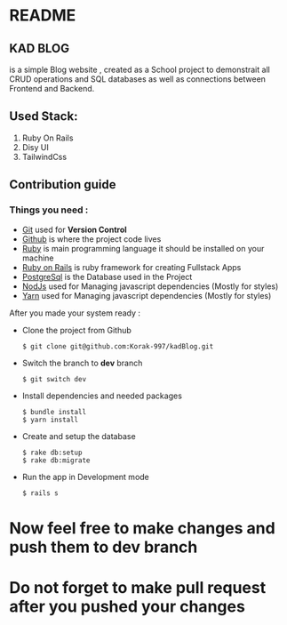 # README

## KAD BLOG
is a simple Blog website , created as a School project to demonstrait all CRUD operations and SQL databases as well as connections between Frontend and Backend.


## Used Stack:

1. Ruby On Rails
2. Disy UI
3. TailwindCss

## Contribution guide

### Things you need :

* [Git](https://git-scm.com/) used for **Version Control**
* [Github](https://github.com/Korak-997/kadBlog) is where the project code lives
* [Ruby](https://www.ruby-lang.org/en/) is main programming language it should be installed on your machine
* [Ruby on Rails](https://rubyonrails.org/) is ruby framework for creating Fullstack Apps
* [PostgreSql](https://www.postgresql.org/) is the Database used in the Project
* [NodJs](https://nodejs.org/en/) used for Managing javascript dependencies (Mostly for styles)
* [Yarn](https://yarnpkg.com/) used for Managing javascript dependencies (Mostly for styles)


After you made your system ready :
* Clone the project from Github
    ```shell
    $ git clone git@github.com:Korak-997/kadBlog.git
    ```
* Switch the branch to **dev** branch
  ```shell
  $ git switch dev
  ```

* Install dependencies and needed packages
  ```shell
  $ bundle install
  $ yarn install
  ```

* Create and setup the database
  ```shell
  $ rake db:setup
  $ rake db:migrate
  ```

* Run the app in Development mode
  ```shell
  $ rails s
  ```

# Now feel free to make changes and push them to dev branch
# Do not forget to make pull request after you pushed your changes
